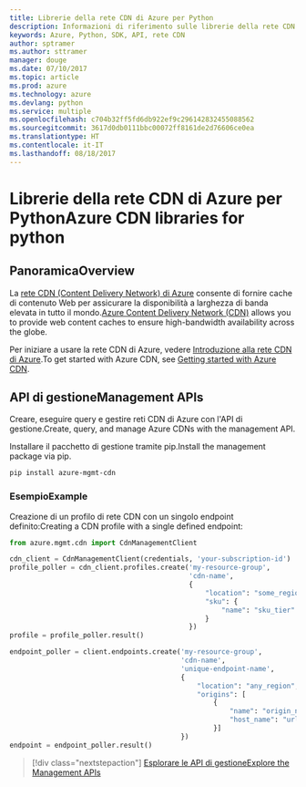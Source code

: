 ```yaml
---
title: Librerie della rete CDN di Azure per Python
description: Informazioni di riferimento sulle librerie della rete CDN di Azure per Python
keywords: Azure, Python, SDK, API, rete CDN
author: sptramer
ms.author: sttramer
manager: douge
ms.date: 07/10/2017
ms.topic: article
ms.prod: azure
ms.technology: azure
ms.devlang: python
ms.service: multiple
ms.openlocfilehash: c704b32ff5fd6db922ef9c296142832455088562
ms.sourcegitcommit: 3617d0db0111bbc00072ff8161de2d76606ce0ea
ms.translationtype: HT
ms.contentlocale: it-IT
ms.lasthandoff: 08/18/2017
---
```

# <a name="azure-cdn-libraries-for-python"></a><span data-ttu-id="f5605-104">Librerie della rete CDN di Azure per Python</span><span class="sxs-lookup"><span data-stu-id="f5605-104">Azure CDN libraries for python</span></span>

## <a name="overview"></a><span data-ttu-id="f5605-105">Panoramica</span><span class="sxs-lookup"><span data-stu-id="f5605-105">Overview</span></span>

<span data-ttu-id="f5605-106">La [rete CDN (Content Delivery Network) di Azure](https://docs.microsoft.com/en-us/azure/cdn/cdn-overview) consente di fornire cache di contenuto Web per assicurare la disponibilità a larghezza di banda elevata in tutto il mondo.</span><span class="sxs-lookup"><span data-stu-id="f5605-106">[Azure Content Delivery Network (CDN)](https://docs.microsoft.com/en-us/azure/cdn/cdn-overview) allows you to provide web content caches to ensure high-bandwidth availability across the globe.</span></span>

<span data-ttu-id="f5605-107">Per iniziare a usare la rete CDN di Azure, vedere [Introduzione alla rete CDN di Azure](https://docs.microsoft.com/en-us/azure/cdn/cdn-create-new-endpoint).</span><span class="sxs-lookup"><span data-stu-id="f5605-107">To get started with Azure CDN, see [Getting started with Azure CDN](https://docs.microsoft.com/en-us/azure/cdn/cdn-create-new-endpoint).</span></span>

## <a name="management-apis"></a><span data-ttu-id="f5605-108">API di gestione</span><span class="sxs-lookup"><span data-stu-id="f5605-108">Management APIs</span></span>

<span data-ttu-id="f5605-109">Creare, eseguire query e gestire reti CDN di Azure con l'API di gestione.</span><span class="sxs-lookup"><span data-stu-id="f5605-109">Create, query, and manage Azure CDNs with the management API.</span></span>

<span data-ttu-id="f5605-110">Installare il pacchetto di gestione tramite pip.</span><span class="sxs-lookup"><span data-stu-id="f5605-110">Install the management package via pip.</span></span>

```bash
pip install azure-mgmt-cdn
```

### <a name="example"></a><span data-ttu-id="f5605-111">Esempio</span><span class="sxs-lookup"><span data-stu-id="f5605-111">Example</span></span>

<span data-ttu-id="f5605-112">Creazione di un profilo di rete CDN con un singolo endpoint definito:</span><span class="sxs-lookup"><span data-stu-id="f5605-112">Creating a CDN profile with a single defined endpoint:</span></span>

```python
from azure.mgmt.cdn import CdnManagementClient

cdn_client = CdnManagementClient(credentials, 'your-subscription-id')
profile_poller = cdn_client.profiles.create('my-resource-group',
                                            'cdn-name',
                                            {
                                                "location": "some_region", 
                                                "sku": {
                                                    "name": "sku_tier"
                                                } 
                                            })
profile = profile_poller.result()

endpoint_poller = client.endpoints.create('my-resource-group',
                                          'cdn-name',
                                          'unique-endpoint-name', 
                                          { 
                                              "location": "any_region", 
                                              "origins": [
                                                  {
                                                      "name": "origin_name", 
                                                      "host_name": "url"
                                                  }]
                                          })
endpoint = endpoint_poller.result()
```

> [!div class="nextstepaction"]
> [<span data-ttu-id="f5605-113">Esplorare le API di gestione</span><span class="sxs-lookup"><span data-stu-id="f5605-113">Explore the Management APIs</span></span>](/python/api/overview/azure/cdn/managementlibrary)
